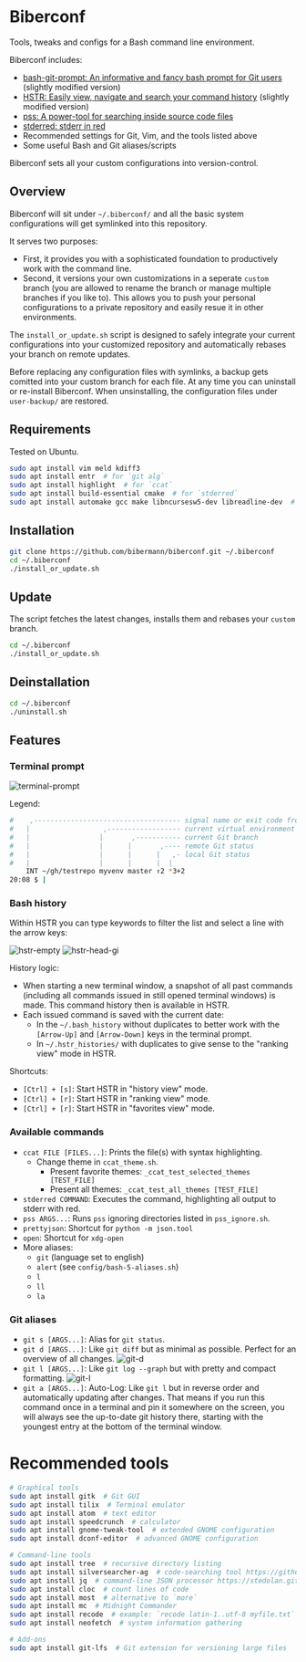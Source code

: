 # Biberconf

Tools, tweaks and configs for a Bash command line environment.

Biberconf includes:
- [bash-git-prompt: An informative and fancy bash prompt for Git users](https://github.com/magicmonty/bash-git-prompt) (slightly modified version)
- [HSTR: Easily view, navigate and search your command history](https://github.com/dvorka/hstr) (slightly modified version)
- [pss: A power-tool for searching inside source code files](https://github.com/eliben/pss)
- [stderred: stderr in red](https://github.com/sickill/stderred)
- Recommended settings for Git, Vim, and the tools listed above
- Some useful Bash and Git aliases/scripts

Biberconf sets all your custom configurations into version-control.

## Overview

Biberconf will sit under `~/.biberconf/` and all the basic system configurations will get symlinked into this repository.

It serves two purposes:
* First, it provides you with a sophisticated foundation to productively work with the command line.
* Second, it versions your own customizations in a seperate `custom` branch (you are allowed to rename the branch or manage multiple branches if you like to). This allows you to push your personal configurations to a private repository and easily resue it in other environments.

The `install_or_update.sh` script is designed to safely integrate your current configurations into your customized repository and automatically rebases your branch on remote updates.

Before replacing any configuration files with symlinks, a backup gets comitted into your custom branch for each file. At any time you can uninstall or re-install Biberconf. When unsinstalling, the configuration files under `user-backup/` are restored.

## Requirements

Tested on Ubuntu.

```bash
sudo apt install vim meld kdiff3
sudo apt install entr  # for `git alg`
sudo apt install highlight  # for `ccat`
sudo apt install build-essential cmake  # for `stderred`
sudo apt install automake gcc make libncursesw5-dev libreadline-dev  # for `hstr`
```

## Installation

```bash
git clone https://github.com/bibermann/biberconf.git ~/.biberconf
cd ~/.biberconf
./install_or_update.sh
```

## Update

The script fetches the latest changes, installs them and rebases your `custom` branch.

```bash
cd ~/.biberconf
./install_or_update.sh
```

## Deinstallation

```bash
cd ~/.biberconf
./uninstall.sh
```

## Features

### Terminal prompt

![terminal-prompt](img/terminal-prompt.png)

Legend:

```bash
#    ,------------------------------------ signal name or exit code from last command
#   |                  ,------------------ current virtual environment
#   |                 |       ,----------- current Git branch
#   |                 |      |       ,---- remote Git status
#   |                 |      |      |   ,- local Git status
#   |                 |      |      |  |
    INT ~/gh/testrepo myvenv master ↑2 *3+2
20:08 $ |
```

### Bash history

Within HSTR you can type keywords to filter the list and select a line with the arrow keys:

![hstr-empty](img/hstr-empty.png)
![hstr-head-gi](img/hstr-head-gi.png)

History logic:
- When starting a new terminal window, a snapshot of all past commands (including all commands issued in still opened terminal windows) is made. This command history then is available in HSTR.
- Each issued command is saved with the current date:
    - In the `~/.bash_history` without duplicates to better work with the `[Arrow-Up]` and `[Arrow-Down]` keys in the terminal prompt.
    - In `~/.hstr_histories/` with duplicates to give sense to the "ranking view" mode in HSTR.

Shortcuts:
- `[Ctrl] + [s]`: Start HSTR in "history view" mode.
- `[Ctrl] + [r]`: Start HSTR in "ranking view" mode.
- `[Ctrl] + [r]`: Start HSTR in "favorites view" mode.

### Available commands

- `ccat FILE [FILES...]`: Prints the file(s) with syntax highlighting.
    - Change theme in `ccat_theme.sh`.
        - Present favorite themes: `_ccat_test_selected_themes [TEST_FILE]`
        - Present all themes: `_ccat_test_all_themes [TEST_FILE]`
- `stderred COMMAND`: Executes the command, highlighting all output to stderr with red.
- `pss ARGS...`: Runs `pss` ignoring directories listed in `pss_ignore.sh`.
- `prettyjson`: Shortcut for `python -m json.tool`
- `open`: Shortcut for `xdg-open`
- More aliases:
    - `git` (language set to english)
    - `alert` (see `config/bash-5-aliases.sh`)
    - `l`
    - `ll`
    - `la`

### Git aliases

- `git s [ARGS...]`: Alias for `git status`.
- `git d [ARGS...]`: Like `git diff` but as minimal as possible. Perfect for an overview of all changes.
    ![git-d](img/git-df.png)
- `git l [ARGS...]`: Like `git log --graph` but with pretty and compact formatting.
    ![git-l](img/git-lg.png)
- `git a [ARGS...]`: Auto-Log: Like `git l` but in reverse order and automatically updating after changes. That means if you run this command once in a terminal and pin it somewhere on the screen, you will always see the up-to-date git history there, starting with the youngest entry at the bottom of the terminal window.

# Recommended tools

```bash
# Graphical tools
sudo apt install gitk  # Git GUI
sudo apt install tilix  # Terminal emulator
sudo apt install atom  # text editor
sudo apt install speedcrunch  # calculator
sudo apt install gnome-tweak-tool  # extended GNOME configuration
sudo apt install dconf-editor  # advanced GNOME configuration

# Command-line tools
sudo apt install tree  # recursive directory listing
sudo apt install silversearcher-ag  # code-searching tool https://github.com/ggreer/the_silver_searcher
sudo apt install jq  # command-line JSON processor https://stedolan.github.io/jq/
sudo apt install cloc  # count lines of code
sudo apt install most  # alternative to `more`
sudo apt install mc  # Midnight Commander
sudo apt install recode  # example: `recode latin-1..utf-8 myfile.txt`
sudo apt install neofetch  # system information gathering

# Add-ons
sudo apt install git-lfs  # Git extension for versioning large files
```
